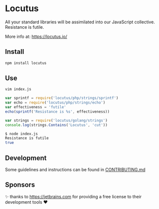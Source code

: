 # Locutus

All your standard libraries will be assimilated into our JavaScript collective. Resistance is futile.

More info at: https://locutus.io/

## Install

```bash
npm install locutus
```

## Use

```bash
vim index.js
```

```javascript
var sprintf = require('locutus/php/strings/sprintf')
var echo = require('locutus/php/strings/echo')
var effectiveness = 'futile'
echo(sprintf('Resistance is %s', effectiveness))
```

```javascript
var strings = require('locutus/golang/strings')
console.log(strings.Contains('Locutus', 'cut'))
```

```bash
$ node index.js
Resistance is futile
true
```

## Development

Some guidelines and instructions can be found in [CONTRIBUTING.md](CONTRIBUTING.md)

## Sponsors

:sparkles: thanks to <https://jetbrains.com> for providing a free license to their development tools :heart:
